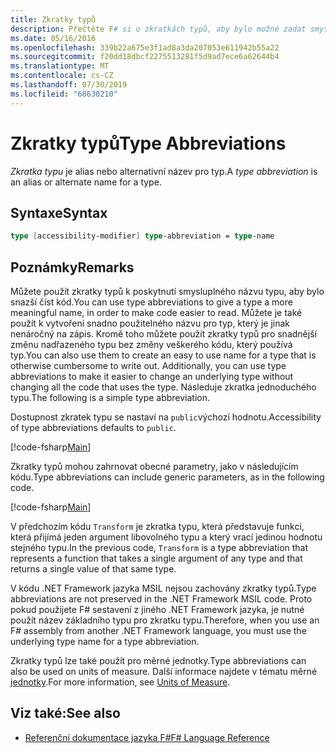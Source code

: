 ```yaml
---
title: Zkratky typů
description: Přečtěte F# si o zkratkách typů, aby bylo možné zadat smysluplnější název, aby bylo snazší číst kód.
ms.date: 05/16/2016
ms.openlocfilehash: 339b22a675e3f1ad8a3da207053e611942b55a22
ms.sourcegitcommit: f20dd18dbcf2275513281f5d9ad7ece6a62644b4
ms.translationtype: MT
ms.contentlocale: cs-CZ
ms.lasthandoff: 07/30/2019
ms.locfileid: "68630210"
---
```

# <a name="type-abbreviations"></a><span data-ttu-id="56bd4-103">Zkratky typů</span><span class="sxs-lookup"><span data-stu-id="56bd4-103">Type Abbreviations</span></span>

<span data-ttu-id="56bd4-104">*Zkratka typu* je alias nebo alternativní název pro typ.</span><span class="sxs-lookup"><span data-stu-id="56bd4-104">A *type abbreviation* is an alias or alternate name for a type.</span></span>

## <a name="syntax"></a><span data-ttu-id="56bd4-105">Syntaxe</span><span class="sxs-lookup"><span data-stu-id="56bd4-105">Syntax</span></span>

```fsharp
type [accessibility-modifier] type-abbreviation = type-name
```

## <a name="remarks"></a><span data-ttu-id="56bd4-106">Poznámky</span><span class="sxs-lookup"><span data-stu-id="56bd4-106">Remarks</span></span>

<span data-ttu-id="56bd4-107">Můžete použít zkratky typů k poskytnutí smysluplného názvu typu, aby bylo snazší číst kód.</span><span class="sxs-lookup"><span data-stu-id="56bd4-107">You can use type abbreviations to give a type a more meaningful name, in order to make code easier to read.</span></span> <span data-ttu-id="56bd4-108">Můžete je také použít k vytvoření snadno použitelného názvu pro typ, který je jinak nenáročný na zápis. Kromě toho můžete použít zkratky typů pro snadnější změnu nadřazeného typu bez změny veškerého kódu, který používá typ.</span><span class="sxs-lookup"><span data-stu-id="56bd4-108">You can also use them to create an easy to use name for a type that is otherwise cumbersome to write out. Additionally, you can use type abbreviations to make it easier to change an underlying type without changing all the code that uses the type.</span></span> <span data-ttu-id="56bd4-109">Následuje zkratka jednoduchého typu.</span><span class="sxs-lookup"><span data-stu-id="56bd4-109">The following is a simple type abbreviation.</span></span>

<span data-ttu-id="56bd4-110">Dostupnost zkratek typu se nastaví na `public`výchozí hodnotu.</span><span class="sxs-lookup"><span data-stu-id="56bd4-110">Accessibility of type abbreviations defaults to `public`.</span></span>

[!code-fsharp[Main](~/samples/snippets/fsharp/lang-ref-1/snippet2301.fs)]

<span data-ttu-id="56bd4-111">Zkratky typů mohou zahrnovat obecné parametry, jako v následujícím kódu.</span><span class="sxs-lookup"><span data-stu-id="56bd4-111">Type abbreviations can include generic parameters, as in the following code.</span></span>

[!code-fsharp[Main](~/samples/snippets/fsharp/lang-ref-1/snippet2302.fs)]

<span data-ttu-id="56bd4-112">V předchozím kódu `Transform` je zkratka typu, která představuje funkci, která přijímá jeden argument libovolného typu a který vrací jedinou hodnotu stejného typu.</span><span class="sxs-lookup"><span data-stu-id="56bd4-112">In the previous code, `Transform` is a type abbreviation that represents a function that takes a single argument of any type and that returns a single value of that same type.</span></span>

<span data-ttu-id="56bd4-113">V kódu .NET Framework jazyka MSIL nejsou zachovány zkratky typů.</span><span class="sxs-lookup"><span data-stu-id="56bd4-113">Type abbreviations are not preserved in the .NET Framework MSIL code.</span></span> <span data-ttu-id="56bd4-114">Proto pokud použijete F# sestavení z jiného .NET Framework jazyka, je nutné použít název základního typu pro zkratku typu.</span><span class="sxs-lookup"><span data-stu-id="56bd4-114">Therefore, when you use an F# assembly from another .NET Framework language, you must use the underlying type name for a type abbreviation.</span></span>

<span data-ttu-id="56bd4-115">Zkratky typů lze také použít pro měrné jednotky.</span><span class="sxs-lookup"><span data-stu-id="56bd4-115">Type abbreviations can also be used on units of measure.</span></span> <span data-ttu-id="56bd4-116">Další informace najdete v tématu měrné [jednotky](units-of-measure.md).</span><span class="sxs-lookup"><span data-stu-id="56bd4-116">For more information, see [Units of Measure](units-of-measure.md).</span></span>

## <a name="see-also"></a><span data-ttu-id="56bd4-117">Viz také:</span><span class="sxs-lookup"><span data-stu-id="56bd4-117">See also</span></span>

- [<span data-ttu-id="56bd4-118">Referenční dokumentace jazyka F#</span><span class="sxs-lookup"><span data-stu-id="56bd4-118">F# Language Reference</span></span>](index.md)
